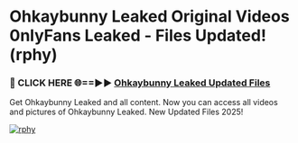 # Ohkaybunny Leaked Original Videos 0nlyFans Leaked - Files Updated! (rphy)

<h3>🔴 CLICK HERE 🌐==►► <a href="https://tinyurl.com/ehrbuxhb" rel="nofollow">Ohkaybunny Leaked Updated Files</a></h3>

Get Ohkaybunny Leaked and all content. Now you can access all videos and pictures of Ohkaybunny Leaked. New Updated Files 2025!

[![rphy](https://i.imgur.com/lVYEuWS.gif)](https://tinyurl.com/ehrbuxhb)

